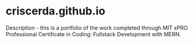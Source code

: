 # criscerda.github.io
Description - this is a portfolio of the work completed through MIT xPRO Professional Certificate in Coding: Fullstack Development with MERN.
